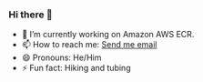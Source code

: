 ### Hi there 👋

- 🔭 I’m currently working on Amazon AWS ECR.
- 📫 How to reach me: [Send me email](mailto:aaronlai1027@gmail.com)
- 😄 Pronouns: He/Him
- ⚡ Fun fact: Hiking and tubing



<!--
**aaronlai1027/aaronlai1027** is a ✨ _special_ ✨ repository because its `README.md` (this file) appears on your GitHub profile.

Here are some ideas to get you started:

- 🔭 I’m currently working on ...
- 🌱 I’m currently learning ...
- 👯 I’m looking to collaborate on ...
- 🤔 I’m looking for help with ...
- 💬 Ask me about ...
- 📫 How to reach me: ...
- 😄 Pronouns: ...
- ⚡ Fun fact: ...
-->
